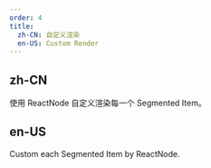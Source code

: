 ```yaml
---
order: 4
title:
  zh-CN: 自定义渲染
  en-US: Custom Render
---
```


## zh-CN

使用 ReactNode 自定义渲染每一个 Segmented Item。

## en-US

Custom each Segmented Item by ReactNode.


